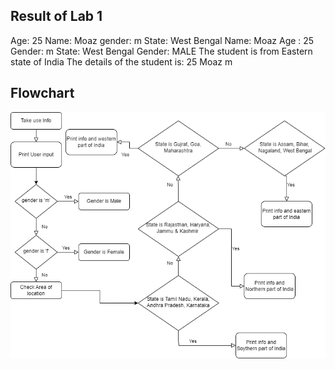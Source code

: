 ## Result of Lab 1


Age: 25
Name: Moaz
gender: m
State: West Bengal
Name: Moaz
Age : 25
Gender: m
State: West Bengal
Gender: MALE
The student is from Eastern state of India
The details of the student is:
25
Moaz
m

## Flowchart

![alt text](https://github.com/moazakhter99/22122028-MDS273L-JAVA/blob/master/Lab_FlowChart/Java_lab_1_flowchart.png)